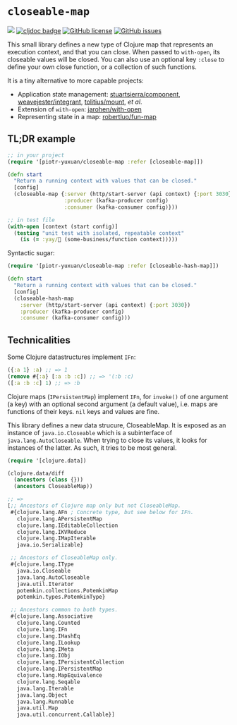 # `closeable-map`

[![](https://img.shields.io/clojars/v/piotr-yuxuan/closeable-map.svg)](https://clojars.org/piotr-yuxuan/closeable-map)
[![cljdoc badge](https://cljdoc.org/badge/piotr-yuxuan/closeable-map)](https://cljdoc.org/d/piotr-yuxuan/closeable-map/CURRENT)
[![GitHub license](https://img.shields.io/github/license/piotr-yuxuan/closeable-map)](https://github.com/piotr-yuxuan/closeable-map/blob/main/LICENSE)
[![GitHub issues](https://img.shields.io/github/issues/piotr-yuxuan/closeable-map)](https://github.com/piotr-yuxuan/closeable-map/issues)

This small library defines a new type of Clojure map that represents
an execution context, and that you can close. When passed to
`with-open`, its closeable values will be closed. You can also use an
optional key `:close` to define your own close function, or a
collection of such functions.

It is a tiny alternative to more capable projects:
- Application state management:
  [stuartsierra/component](https://github.com/stuartsierra/component),
  [weavejester/integrant](weavejester/integrant),
  [tolitius/mount](https://github.com/tolitius/mount), _et al_.
- Extension of `with-open`:
  [jarohen/with-open](https://github.com/jarohen/with-open)
- Representing state in a map:
  [robertluo/fun-map](https://github.com/robertluo/fun-map)

## TL;DR example

``` clojure
;; in your project
(require '[piotr-yuxuan/closeable-map :refer [closeable-map]])

(defn start
  "Return a running context with values that can be closed."
  [config]
  (closeable-map {:server (http/start-server (api context) {:port 3030})
                  :producer (kafka-producer config)
                  :consumer (kafka-consumer config)}))

;; in test file
(with-open [context (start config)]
  (testing "unit test with isolated, repeatable context"
    (is (= :yay/🚀 (some-business/function context)))))
```

Syntactic sugar:

``` clojure
(require '[piotr-yuxuan/closeable-map :refer [closeable-hash-map]])

(defn start
  "Return a running context with values that can be closed."
  [config]
  (closeable-hash-map
    :server (http/start-server (api context) {:port 3030})
    :producer (kafka-producer config)
    :consumer (kafka-consumer config)))

```

## Technicalities

Some Clojure datastructures implement `IFn`:

``` clojure
({:a 1} :a) ;; => 1
(remove #{:a} [:a :b :c]) ;; => '(:b :c)
([:a :b :c] 1) ;; => :b
```

Clojure maps (`IPersistentMap`) implement `IFn`, for `invoke()` of one
argument (a key) with an optional second argument (a default value),
i.e. maps are functions of their keys. `nil` keys and values are fine.

This library defines a new data strucure, CloseableMap. It is exposed
as an instance of `java.io.Closeable` which is a subinterface of
`java.lang.AutoCloseable`. When trying to close its values, it looks
for instances of the latter. As such, it tries to be most general.

``` clojure
(require '[clojure.data])

(clojure.data/diff
  (ancestors (class {}))
  (ancestors CloseableMap))

;; =>
[;; Ancestors of Clojure map only but not CloseableMap.
 #{clojure.lang.AFn ; Concrete type, but see below for IFn.
   clojure.lang.APersistentMap
   clojure.lang.IEditableCollection
   clojure.lang.IKVReduce
   clojure.lang.IMapIterable
   java.io.Serializable}

 ;; Ancestors of CloseableMap only.
 #{clojure.lang.IType
   java.io.Closeable
   java.lang.AutoCloseable
   java.util.Iterator
   potemkin.collections.PotemkinMap
   potemkin.types.PotemkinType}

 ;; Ancestors common to both types.
 #{clojure.lang.Associative
   clojure.lang.Counted
   clojure.lang.IFn
   clojure.lang.IHashEq
   clojure.lang.ILookup
   clojure.lang.IMeta
   clojure.lang.IObj
   clojure.lang.IPersistentCollection
   clojure.lang.IPersistentMap
   clojure.lang.MapEquivalence
   clojure.lang.Seqable
   java.lang.Iterable
   java.lang.Object
   java.lang.Runnable
   java.util.Map
   java.util.concurrent.Callable}]
```
